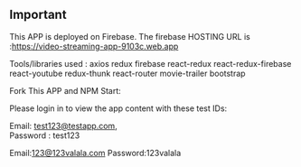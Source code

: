 ## Important

This APP is deployed on Firebase. 
The firebase HOSTING URL is :https://video-streaming-app-9103c.web.app

Tools/libraries used :
axios
redux
firebase
react-redux
react-redux-firebase
react-youtube
redux-thunk
react-router
movie-trailer
bootstrap

Fork This APP and NPM Start:

Please login in to view the app content with these test IDs:

Email: test123@testapp.com,  
Password : test123

Email:123@123valala.com
Password:123valala
